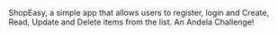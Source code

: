 ShopEasy, a simple app that allows users to register, login and Create, Read, Update and Delete items from the list.
An Andela Challenge! 